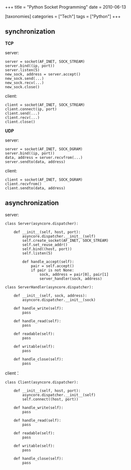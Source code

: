 +++
title = "Python Socket Programming"
date = 2010-06-13

[taxonomies]
categories = ["Tech"]
tags = ["Python"]
+++

synchronization
---

__TCP__

server:

    server = socket(AF_INET, SOCK_STREAM)
    server.bind((ip, port))
    server.listen(5)
    new_sock, address = server.accept()
    new_sock.send(...)
    new_sock.recv(...)
    new_sock.close()

client:

    client = socket(AF_INET, SOCK_STREAM)
    client.connect(ip, port)
    client.send(...)
    client.recv(...)
    client.close()

__UDP__

server:

    server = socket(AF_INET, SOCK_DGRAM)
    server.bind((ip, port))
    data, address = server.recvfrom(...)
    server.sendto(data, address)

client:

    client = socket(AF_INET, SOCK_DGRAM)
    client.recvfrom()
    client.sendto(data, address)

asynchronization
---

server:

    class Server(asyncore.dispatcher):
    
        def __init__(self, host, port):
            asyncore.dispatcher.__init__(self)
            self.create_socket(AF_INET, SOCK_STREAM)
            self.set_reuse_addr()
            self.bind((host, port))
            self.listen(5)
    
            def handle_accept(self):
                pair = self.accept()
                if pair is not None:
                    sock, address = pair[0], pair[1]
                    server_handler(sock, address)

    class ServerHandler(asyncore.dispatcher):
              
        def __init__(self, sock, address):
            asyncore.dispatcher.__init__(sock)
                    
        def handle_write(self):
            pass
 
        def handle_read(self):
            pass
 
        def readable(self):
            pass
               
        def writable(self):
            pass

        def handle_close(self):
            pass

client：

    class Client(asyncore.dispatcher):
                   
        def __init__(self, host, port):
            asyncore.dispatcher.__init__(self)
            self.connect((host, port))
    
        def handle_write(self):
            pass
    
        def handle_read(self):
            pass
    
        def readable(self):
            pass
    
        def writable(self):
            pass
    
        def handle_close(self):
            pass


